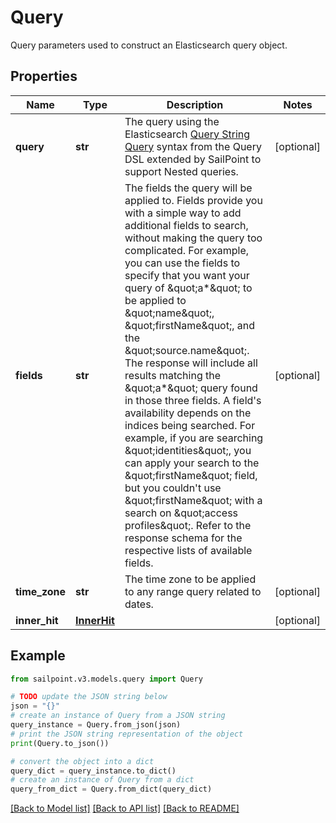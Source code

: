 # Query

Query parameters used to construct an Elasticsearch query object.

## Properties

Name | Type | Description | Notes
------------ | ------------- | ------------- | -------------
**query** | **str** | The query using the Elasticsearch [Query String Query](https://www.elastic.co/guide/en/elasticsearch/reference/5.2/query-dsl-query-string-query.html#query-string) syntax from the Query DSL extended by SailPoint to support Nested queries. | [optional] 
**fields** | **str** | The fields the query will be applied to.  Fields provide you with a simple way to add additional fields to search, without making the query too complicated.  For example, you can use the fields to specify that you want your query of \&quot;a*\&quot; to be applied to \&quot;name\&quot;, \&quot;firstName\&quot;, and the \&quot;source.name\&quot;.  The response will include all results matching the \&quot;a*\&quot; query found in those three fields.  A field&#39;s availability depends on the indices being searched.  For example, if you are searching \&quot;identities\&quot;, you can apply your search to the \&quot;firstName\&quot; field, but you couldn&#39;t use \&quot;firstName\&quot; with a search on \&quot;access profiles\&quot;.  Refer to the response schema for the respective lists of available fields.  | [optional] 
**time_zone** | **str** | The time zone to be applied to any range query related to dates. | [optional] 
**inner_hit** | [**InnerHit**](InnerHit.md) |  | [optional] 

## Example

```python
from sailpoint.v3.models.query import Query

# TODO update the JSON string below
json = "{}"
# create an instance of Query from a JSON string
query_instance = Query.from_json(json)
# print the JSON string representation of the object
print(Query.to_json())

# convert the object into a dict
query_dict = query_instance.to_dict()
# create an instance of Query from a dict
query_from_dict = Query.from_dict(query_dict)
```
[[Back to Model list]](../README.md#documentation-for-models) [[Back to API list]](../README.md#documentation-for-api-endpoints) [[Back to README]](../README.md)


